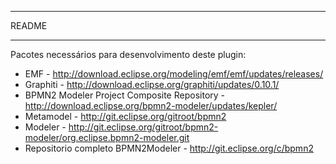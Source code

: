 ﻿*****************************************
 README
*****************************************

Pacotes necessários para desenvolvimento deste plugin:
- EMF - http://download.eclipse.org/modeling/emf/emf/updates/releases/
- Graphiti - http://download.eclipse.org/graphiti/updates/0.10.1/
- BPMN2 Modeler Project Composite Repository - http://download.eclipse.org/bpmn2-modeler/updates/kepler/
- Metamodel - http://git.eclipse.org/gitroot/bpmn2 
- Modeler - http://git.eclipse.org/gitroot/bpmn2-modeler/org.eclipse.bpmn2-modeler.git
- Repositorio completo BPMN2Modeler - http://git.eclipse.org/c/bpmn2